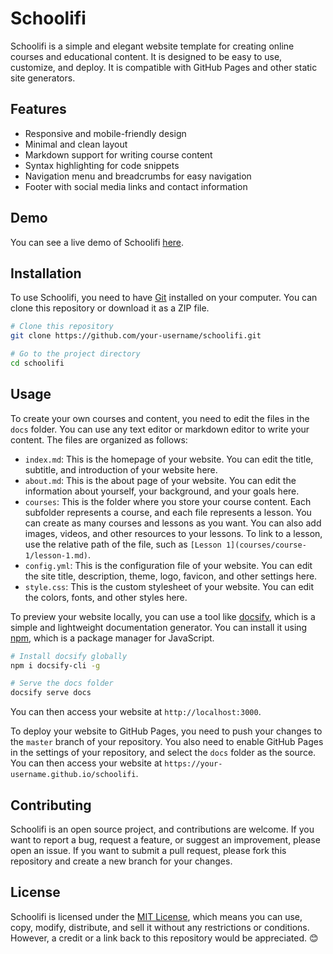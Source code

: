 # Schoolifi

Schoolifi is a simple and elegant website template for creating online courses and educational content. It is designed to be easy to use, customize, and deploy. It is compatible with GitHub Pages and other static site generators.

## Features

- Responsive and mobile-friendly design
- Minimal and clean layout
- Markdown support for writing course content
- Syntax highlighting for code snippets
- Navigation menu and breadcrumbs for easy navigation
- Footer with social media links and contact information

## Demo

You can see a live demo of Schoolifi [here](^4^).

## Installation

To use Schoolifi, you need to have [Git](^5^) installed on your computer. You can clone this repository or download it as a ZIP file.

```bash
# Clone this repository
git clone https://github.com/your-username/schoolifi.git

# Go to the project directory
cd schoolifi
```

## Usage

To create your own courses and content, you need to edit the files in the `docs` folder. You can use any text editor or markdown editor to write your content. The files are organized as follows:

- `index.md`: This is the homepage of your website. You can edit the title, subtitle, and introduction of your website here.
- `about.md`: This is the about page of your website. You can edit the information about yourself, your background, and your goals here.
- `courses`: This is the folder where you store your course content. Each subfolder represents a course, and each file represents a lesson. You can create as many courses and lessons as you want. You can also add images, videos, and other resources to your lessons. To link to a lesson, use the relative path of the file, such as `[Lesson 1](courses/course-1/lesson-1.md)`.
- `config.yml`: This is the configuration file of your website. You can edit the site title, description, theme, logo, favicon, and other settings here.
- `style.css`: This is the custom stylesheet of your website. You can edit the colors, fonts, and other styles here.

To preview your website locally, you can use a tool like [docsify](^6^), which is a simple and lightweight documentation generator. You can install it using [npm](^7^), which is a package manager for JavaScript.

```bash
# Install docsify globally
npm i docsify-cli -g

# Serve the docs folder
docsify serve docs
```

You can then access your website at `http://localhost:3000`.

To deploy your website to GitHub Pages, you need to push your changes to the `master` branch of your repository. You also need to enable GitHub Pages in the settings of your repository, and select the `docs` folder as the source. You can then access your website at `https://your-username.github.io/schoolifi`.

## Contributing

Schoolifi is an open source project, and contributions are welcome. If you want to report a bug, request a feature, or suggest an improvement, please open an issue. If you want to submit a pull request, please fork this repository and create a new branch for your changes.

## License

Schoolifi is licensed under the [MIT License](^8^), which means you can use, copy, modify, distribute, and sell it without any restrictions or conditions. However, a credit or a link back to this repository would be appreciated. 😊
